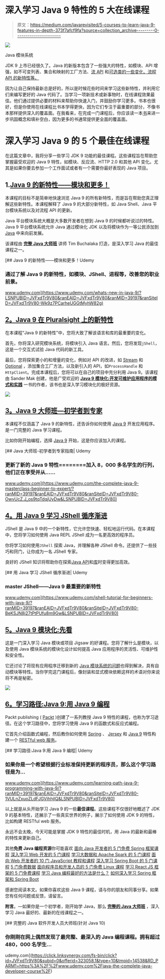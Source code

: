 # 深入学习 Java 9 特性的 5 大在线课程

> 原文：<https://medium.com/javarevisited/5-courses-to-learn-java-9-features-in-depth-373f7afcf9fa?source=collection_archive---------0----------------------->

[![](img/7b5fada676bd7dc3d6438950cd035107.png)](https://click.linksynergy.com/fs-bin/click?id=JVFxdTr9V80&subid=0&offerid=323058.1&type=10&tmpid=14538&RD_PARM1=https%3A%2F%2Fwww.udemy.com%2Fwhats-new-in-java-9%2F)

Java 模块系统

JDK 9 上市已经很久了。Java 的新版本包含了一些强大的特性，如模块、API 增强，如不可变列表、集合和映射的工厂方法、[流 API](https://javarevisited.blogspot.com/2014/02/10-example-of-lambda-expressions-in-java8.html#axzz5b2nmYJFN) 和[可选类的一些变化、流程 API 的新特性等。](http://www.java67.com/2018/06/java-8-optional-example-ispresent-orElse-get.html)

因为让自己保持最新总是好的，所以是时候花些时间来学习这些新特性，并利用它们来编写更好的 Java 代码了。当学习一项新技术或新事物时，在线课程效果最佳。他们通过提供必要的材料来帮助你快速入门，并鼓励你学习更多。书本也很好，但是你使用在线课程比书本学得更快，因为它们专注于最重要的部分，不像书本那样提供深入的覆盖面。在我看来，在完成一门课程后，你应该读一本[书](https://dev.to/javinpaul/11-great-reads-for-aspiring-java-devs-1l4k)来进一步巩固概念和填补空白，因为更多的书通常提供更全面的覆盖面。

# 深入学习 Java 9 的 5 个最佳在线课程

在这篇文章中，我将分享一些学习 JDK 9 功能的最佳课程。这些课程旨在帮助您掌握最受欢迎的 Java 9 特性，如模块、反应流、HTTP 2.0 和其他 API 变化。尤其是如果你要去参加一个工作面试或者有一个需要你最好表现的 Java 项目。

## 1.[**Java 9 的新特性——模块和更多！**](https://click.linksynergy.com/fs-bin/click?id=JVFxdTr9V80&subid=0&offerid=323058.1&type=10&tmpid=14538&RD_PARM1=https%3A%2F%2Fwww.udemy.com%2Fwhats-new-in-java-9%2F)

本课程的目标不是简单地快速浏览 Java 9 的所有新特性，而是旨在帮助您真正理解这些新特性。本课程解释了 Java 9 的大部分新特性，如 Java Shell、Java 平台模块系统以及对流程 API 的更新。

Java 平台模块系统大概是大多数开发者在想到 Java 9 的时候都听说过的特性。Java 9 平台模块系统允许 Java 通过模块化 JDK 以及将模块作为一等公民添加到 [Java](https://javarevisited.blogspot.com/2018/07/java-8-tutorials-resources-and-examples-lambda-expression-stream-api-functional-interfaces.html) 中来向前发展。

该课程由 [**完整 Java 大师班**](https://click.linksynergy.com/fs-bin/click?id=JVFxdTr9V80&subid=0&offerid=323058.1&type=10&tmpid=14538&RD_PARM1=https%3A%2F%2Fwww.udemy.com%2Fjava-the-complete-java-developer-course%2F) 讲师 Tim Buchalaka 打造，是深入学习 Java 的最佳课程之一。

[](https://www.udemy.com/whats-new-in-java-9/?LSNPUBID=JVFxdTr9V80&ranEAID=JVFxdTr9V80&ranMID=39197&ranSiteID=JVFxdTr9V80-Wk9z7PCarheUGGtMyhW82g) [## Java 9 的新特性——模块和更多！Udemy

### 通过了解 Java 9 的新特性，如模块、JShell、进程等，改善您的职业前景。

www.udemy.com](https://www.udemy.com/whats-new-in-java-9/?LSNPUBID=JVFxdTr9V80&ranEAID=JVFxdTr9V80&ranMID=39197&ranSiteID=JVFxdTr9V80-Wk9z7PCarheUGGtMyhW82g) 

## [**2。Java 9 在 Pluralsight** 上的新特性](http://pluralsight.pxf.io/c/1193463/424552/7490?u=https%3A%2F%2Fwww.pluralsight.com%2Fcourses%2Fjava-9-whats-new)

在本课程“Java 9 的新特性”中，您将大致了解该语言和库的最重要的变化。

首先，你将深入研究模块系统，将模块引入 Java 语言。然后，您将发现`jShell`，这是一个交互式试验 Java 代码的新工具。

最后，您将探索更小的和增量的变化，例如对 API 的改进，如 [Stream](http://www.java67.com/2018/11/10-examples-of-collectors-in-java-8.html) 和 [Optional](https://javarevisited.blogspot.com/2017/04/10-examples-of-optional-in-java-8.html) ，添加集合工厂方法，以及新引入的 API，如`ProcessHandle` 和`HttpClient`。完成本课程后，您将可以在自己的项目中充分利用 Java 9。该课程由 Sander Mak 创建，他是广受欢迎的 [**Java 9 模块化:开发可维护应用程序的模式和实践**](https://www.amazon.com/Java-Modularity-Developing-Maintainable-Applications/dp/1491954167?tag=javamysqlanta-20) 一书的作者，该书也是深入学习模块化的极好资源。

[![](img/85760319e52e76c1f985ce19daea240d.png)](http://pluralsight.pxf.io/c/1193463/424552/7490?u=https%3A%2F%2Fwww.pluralsight.com%2Fcourses%2Fjava-9-whats-new)

## [**3。Java 9 大师班—初学者到专家**](https://click.linksynergy.com/fs-bin/click?id=JVFxdTr9V80&subid=0&offerid=323058.1&type=10&tmpid=14538&RD_PARM1=https%3A%2F%2Fwww.udemy.com%2Fthe-complete-java-9-masterclass-beginner-to-expert%2F)

本课程不仅涵盖了 Java 9 的新特性，还告诉你如何使用 [Java 9](http://www.java67.com/2018/01/top-10-java-9-tutorials-and-courses.html) 开发应用程序。是一门完整的 Java 学习课程。

比如你刚开始编程，选择 [Java 9](https://hackernoon.com/top-10-java-9-tutorials-and-courses-best-of-lot-must-read-9a25c511a573) 开始，这是你应该加入的课程。

[](https://www.udemy.com/the-complete-java-9-masterclass-beginner-to-expert/?ranMID=39197&ranEAID=JVFxdTr9V80&ranSiteID=JVFxdTr9V80-OwvUcZ.J_os9tqTdqjUyDw&LSNPUBID=JVFxdTr9V80) [## Java 大师班-初学者到专家指南| Udemy

### 更新了新的 Java 9 特性========加入 8，000 多名学生的行列，他们正在享受并从……

www.udemy.com](https://www.udemy.com/the-complete-java-9-masterclass-beginner-to-expert/?ranMID=39197&ranEAID=JVFxdTr9V80&ranSiteID=JVFxdTr9V80-OwvUcZ.J_os9tqTdqjUyDw&LSNPUBID=JVFxdTr9V80) 

## [**4。用 Java 9 学习 JShell 循序渐进**](https://click.linksynergy.com/fs-bin/click?id=JVFxdTr9V80&subid=0&offerid=323058.1&type=10&tmpid=14538&RD_PARM1=https%3A%2F%2Fwww.udemy.com%2Fjshell-tutorial-for-beginners-with-java-9%2F)

JShell 是 Java 9 中的一个新特性，它允许您快速、轻松地运行代码。在本课程中，您将学习如何使用 Java REPL JShell 成为一名更高效的程序员。

你将学习如何使用`JShell` 探索 Java，并理解各种 JShell 命令。还提供了一些技巧和窍门，让你成为一名 JShell 专家。

良好的 JShell 知识将帮助你在探索[Java API](https://javarevisited.blogspot.com/2018/01/top-20-libraries-and-apis-for-java-programmers.html)和[库](https://dev.to/javinpaul/10-frameworks-java-and-web-developers-can-learn-in-2019-17ke)时变得更加高效。

[](https://www.udemy.com/jshell-tutorial-for-beginners-with-java-9/?ranMID=39197&ranEAID=JVFxdTr9V80&ranSiteID=JVFxdTr9V80-BeKSJN8j27tPtPUfu8m9Gw&LSNPUBID=JVFxdTr9V80) [## 用 Java 学习 JShell 循序渐进| Udemy

### master JShell——Java 9 最重要的新特性

www.udemy.com](https://www.udemy.com/jshell-tutorial-for-beginners-with-java-9/?ranMID=39197&ranEAID=JVFxdTr9V80&ranSiteID=JVFxdTr9V80-BeKSJN8j27tPtPUfu8m9Gw&LSNPUBID=JVFxdTr9V80) 

## [**5。Java 9 模块化:先看**](http://pluralsight.pxf.io/c/1193463/424552/7490?u=https%3A%2F%2Fwww.pluralsight.com%2Fcourses%2Fjava-9-modularity-first-look)

这是一门深入学习 Java 模块或项目 Jigsaw 的好课程。您将了解什么是模块，以及使用 Java 模块系统的模块化设计如何提高 Java 应用程序的灵活性、可维护性和安全性。

它还讨论了将现有应用程序迁移到新的 [Java 模块系统的问题](https://www.amazon.com/Java-Module-System-Nicolai-Parlog/dp/1617294284/?tag=javamysqlanta-20)也得到解决，具有自动模块等特性。当你学完这门课程后，像封装和显式模块依赖这样的术语对你来说将不再是秘密。

[![](img/f4baa27e1ee084638507fe8bc3b3acbb.png)](http://pluralsight.pxf.io/c/1193463/424552/7490?u=https%3A%2F%2Fwww.pluralsight.com%2Fcourses%2Fjava-9-modularity-first-look)

## [**6。学习路径:Java 9:用 Java 9 编程**](https://click.linksynergy.com/fs-bin/click?id=JVFxdTr9V80&subid=0&offerid=323058.1&type=10&tmpid=14538&RD_PARM1=https%3A%2F%2Fwww.udemy.com%2Flearning-path-java-9-programming-with-java-9%2F)

Packt publishing ( [Packt](https://medium.com/u/8ef58ed680e6?source=post_page-----373f7afcf9fa--------------------------------) )创建了一系列教授 Java 9 特性的课程，也称为学习途径。在这个学习路径中，您将学习使用 Java 9 的函数式和反应式编程。

它首先介绍函数式编程，然后教你如何使用 [Spring](https://javarevisited.blogspot.com/2016/12/top-5-spring-and-hibernate-training-courses-java-jee-programmers.html) 、 [Jersey](https://javarevisited.blogspot.com/2017/02/difference-between-jax-rs-restlet-jersey-apache-cfx-RESTEasy.html) 和 [Java 9](https://medium.freecodecamp.org/these-are-the-best-free-courses-to-help-you-learn-java-8-and-java-9-a7615c8644ab) 特性构建一个 [RESTful web 服务](https://dev.to/javinpaul/why-spring-mvc-is-best-for-creating-restful-web-services-in-java-358p)。

[](https://www.udemy.com/learning-path-java-9-programming-with-java-9/?ranMID=39197&ranEAID=JVFxdTr9V80&ranSiteID=JVFxdTr9V80-1VULnZxuoZLdFJGVihhjlQ&LSNPUBID=JVFxdTr9V80) [## 学习路径:Java 9:用 Java 9 编程| Udemy

### 如果你是一个希望根据行业标准保持更新的程序员，那么这个学习路径是为…

www.udemy.com](https://www.udemy.com/learning-path-java-9-programming-with-java-9/?ranMID=39197&ranEAID=JVFxdTr9V80&ranSiteID=JVFxdTr9V80-1VULnZxuoZLdFJGVihhjlQ&LSNPUBID=JVFxdTr9V80) 

以上就是从头开始学习 Java 9 的一些**最佳课程**。这些课程不仅很好地概述了 JDK 9 的基本特性，还展示了一些真实世界的例子，展示了如何使用 JDK 9 的特性，比如构建 RESTful web 服务。

永远不会太晚，今天可能是掌握 JDK 9 特性的最佳时机，用 Java 的最新和最棒的特性来更新自己。

其他**免费 Java 编程资源**你可能喜欢
[面向 Java 开发者的 5 门免费 Spring 框架课程](http://www.java67.com/2017/11/top-5-free-core-spring-mvc-courses-learn-online.html)
[深入学习 Web 开发的 5 门课程](https://javarevisited.blogspot.com/2018/02/top-5-online-courses-to-learn-web-development.html)
[学习大数据和 Apache Spark 的 5 门课程](http://javarevisited.blogspot.com/2017/12/top-5-courses-to-learn-big-data-and.html)
[面向 Web 开发者的 10 门 JavaScript 教程和课程](https://javarevisited.blogspot.com/2018/06/top-10-courses-to-learn-javascript-in.html)
[深入学习 Spring Boot 的 5 门课程](https://javarevisited.blogspot.com/2018/05/top-5-courses-to-learn-spring-boot-in.html)
[5 门免费数据](https://javarevisited.blogspot.com/2018/01/top-5-free-data-structure-and-algorithm-courses-java--c-programmers.html) [面向程序员和开发人员的 5 门免费 Linux 课程](http://www.java67.com/2018/02/5-free-linux-unix-courses-for-programmers-learn-online.html)
[学习 React JS 框架的 5 门免费课程](http://www.java67.com/2018/02/5-free-react-courses-for-web-developers.html)
[学习 Java 编程最好的方法是什么？](/javarevisited/3-ways-to-learn-java-and-become-a-software-developer-in-2023-3d885a58cd3c)
[如何深入学习 Spring 框架和 Spring Boot](/javarevisited/how-to-learn-spring-framework-spring-mvc-spring-boot-and-spring-security-best-resources-202e7f6ab3c8?source=user_profile---------11----------------------------)

感谢您阅读本文。如果你喜欢这些 Java 9 课程，请与你的朋友和同事分享。如果您有任何问题或反馈，请留言。

**附言**。—如果你是一个初学者，刚开始学 Java，那么 [**完整的 Java 大师班**](https://click.linksynergy.com/fs-bin/click?id=JVFxdTr9V80&subid=0&offerid=323058.1&type=10&tmpid=14538&RD_PARM1=https%3A%2F%2Fwww.udemy.com%2Fjava-the-complete-java-developer-course%2F) ，深入学习 Java 最好的、最新的在线课程之一。

[](https://click.linksynergy.com/fs-bin/click?id=JVFxdTr9V80&subid=0&offerid=323058.1&type=10&tmpid=14538&RD_PARM1=https%3A%2F%2Fwww.udemy.com%2Fjava-the-complete-java-developer-course%2F) [## 完整的 Java 软件开发人员大师班(针对 Java 10)

### 你刚刚在网上偶然发现了最完整、最深入的 Java 编程课程。拥有超过 480，000 名学生…

udemy.com](https://click.linksynergy.com/fs-bin/click?id=JVFxdTr9V80&subid=0&offerid=323058.1&type=10&tmpid=14538&RD_PARM1=https%3A%2F%2Fwww.udemy.com%2Fjava-the-complete-java-developer-course%2F)